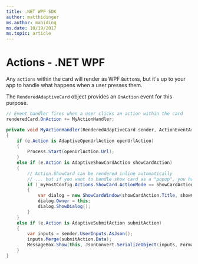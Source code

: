 ```yaml
---
title: .NET WPF SDK
author: matthidinger
ms.author: mahiding
ms.date: 10/19/2017
ms.topic: article
---
```


# Actions - .NET WPF

Any `actions` within the card will render as WPF `Button`s, but it's up to your app to handle what happens when a user presses them. 

The `RenderedAdaptiveCard` object provides an `OnAction` event for this purpose.

```csharp
// Event handler fires when a user clicks an action within the card
renderedCard.OnAction += MyActionHandler;

private void MyActionHandler(RenderedAdaptiveCard sender, ActionEventArgs e)
{
    if (e.Action is AdaptiveOpenUrlAction openUrlAction)
    {
        Process.Start(openUrlAction.Url);
    }
    else if (e.Action is AdaptiveShowCardAction showCardAction)
    {
        // Action.ShowCard can be rendered inline automatically
        // ... but if you want to handle show card as a "popup", you handle this event
        if (_myHostConfig.Actions.ShowCard.ActionMode == ShowCardActionMode.Popup)
        {
            var dialog = new ShowCardWindow(showCardAction.Title, showCardAction, Resources);
            dialog.Owner = this;
            dialog.ShowDialog();
        }
    }
    else if (e.Action is AdaptiveSubmitAction submitAction)
    {
        var inputs = sender.UserInputs.AsJson();
        inputs.Merge(submitAction.Data);
        MessageBox.Show(this, JsonConvert.SerializeObject(inputs, Formatting.Indented), "SubmitAction");
    }
}
```